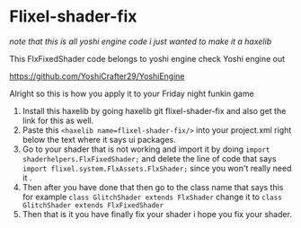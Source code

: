 # Flixel-shader-fix
*note that this is all yoshi engine code i just wanted to make it a haxelib*
 
 This FlxFixedShader code belongs to yoshi engine check Yoshi engine out   
 
 https://github.com/YoshiCrafter29/YoshiEngine
 
 
 Alright so this is how you apply it to your Friday night funkin game 
 
1. Install this haxelib by going haxelib git flixel-shader-fix and also get the link for this as well. 
2. Paste this `<haxelib name=flixel-shader-fix/>` into your project.xml right below the text where it says ui packages.
3. Go to your shader that is not working and import it by doing `import shaderhelpers.FlxFixedShader;` and delete the line of code that says `import flixel.system.FlxAssets.FlxShader;` since you won't really need it .  
4. Then after you have done that then go to the class name that says this for example `class GlitchShader extends FlxShader` change it to `class GlitchShader extends FlxFixedShader` 
5. Then that is it you have finally fix your shader i hope you fix your shader. 
